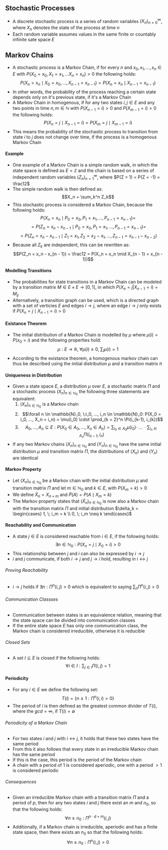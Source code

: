 ## Stochastic Processes
- A discrete stochastic process is a series of random variables $(X_n)_{n = 0}^{\infty}$, where $X_n$ denotes the state of the process at time $n$
- Each random variable assumes values in the same finite or countably infinite sate space $E$
## Markov Chains
- A stochastic process is a Markov Chain, if for every $n$ and $x_0, x_1, ..., x_n \in E$ with $P(X_0 = x_0, X_1 = x_1, ... X_n = x_n) > 0$ the following holds:
$$P(X_n = x_n \mid X_0 = x_0, ..., X_{n - 1} = x_{n - 1}) = P(X_n = x_n \mid X_{n - 1} = x_{n - 1})$$
- In other words, the probability of the process reaching a certain state depends only on it's previous state, if it's a Markov Chain
- A Markov Chain in homogenous, if for any two states $i, j \in E$ and any two points in time $n, m \in \mathbb{N}$ with $P(X_{n - 1} = i) > 0$ and $P(X_{m - 1} = i) > 0$ the following holds:
$$P(X_n = j\mid X_{n - 1} = i) = P(X_m = j \mid X_{m - 1} = i)$$
- This means the probability of the stochastic process to transition from state $i$ to $j$ does not change over time, if the process is a homogenous Markov Chain
#### Example
- One example of a Markov Chain is a simple random walk, in which the state space is defined as $E = \mathbb{Z}$ and the chain is based on a series of independent random variables $(Z_n)_{n = 1}^{\infty}$, where $P(Z = 1) = P(Z = -1) = \frac12$
- The simple random walk is then defined as:
$$X_n = \sum_k^n Z_k$$
- This stochastic process is considered a Markov Chain, because the following holds:
$$P(X_n = x_n \mid P_0 = x_0, P_1 = x_1, ..., P_{n - 1} = x_{n - 1}) = $$
$$= P(Z_n = x_n - x_{n - 1} \mid P_0 = x_0, P_1 = x_1, ..., P_{n - 1} = x_{n - 1}) =$$
$$= P(Z_n = x_n - x_{n - 1} \mid Z_1 = x_1,  Z_2 = x_2 - x_1, ..., Z_{n - 1} = x_{n - 1} - x_{n - 2})$$
- Because all $Z_k$ are independent, this can be rewritten as:
$$P(Z_n = x_n - x_{n - 1}) = \frac12 = P(X_n = x_n \mid X_{n - 1} = x_{n - 1})$$
#### Modelling Transitions
- The probabilities for state transitions in a Markov Chain can be modeled by a transition matrix $M \in E \times E \rightarrow [0, 1]$, in which $P(X_n = j | X_{n - 1} = i) = M_{ij}$
- Alternatively, a transition graph can be used, which is a directed graph with a set of verticies $E$ and edges $i \to j$, where an edge $i \to j$ only exists if $P(X_n = j \mid X_{n - 1} = i) > 0$
#### Existance Theorem
- The initial distribution of a Markov Chain is modelled by $\mu$ where $\mu(i) = P(x_0 = i)$ and the following properties hold:
$$\mu: E \rightarrow \mathbb{R}, \; \forall \mu(i) \geq 0, \; \sum_i \mu(i) = 1$$
- According to the existance theorem, a homogenous markov chain can thus be described using the initial distribution $\mu$ and a transition matrix $\pi$
#### Uniqueness in Distribution
- Given a state space $E$, a distribution $\mu$ over $E$, a stochastic matrix $\Pi$ and a stochastic process $(X_n)_{n \in \mathbb{N}_0}$ the following three statements are equivalent:
	1. $(X_n)_{n \in \mathbb{N}_0}$ is a Markov chain
	2. $$\forall n \in \mathbb{N}_0, \:i_0, ..., i_n \in \mathbb{N}_0: P(X_0 = i_0, ..., X_n = i_n) = \mu(i_0) \cdot \prod_{k = 2}^n \Pi(i_{k-1}, i_{k})$$
	3. $$A_0, ..., A_n \subseteq E: P(X_0 \in A_0, ..., X_n \in A_n) = \sum_{i_0 \in A_0} \mu(i_0) \cdot \; ... \; \cdot \sum_{i_n \in A_n} \Pi(i_{n-1}, i_n)$$
- If any two Markov chains $(X_n)_{n \in \mathbb{N}_0}$ and $(Y_n)_{n \in \mathbb{N}_0}$ have the same initial distribution $\mu$ and transition matrix $\Pi$, the distributions of $(X_n)$ and $(Y_n)$ are identical
#### Markov Property
- Let $(X_n)_{n \in \mathbb{N}_0}$ be a Markov chain with the initial distribution $\mu$ and transition matrix $\Pi$ and let $m \in \mathbb{N}_0$ and $k \in E$, with $P(X_m = k) > 0$
- We define $\tilde{X}_n = X_{n + m}$ and $\tilde{P}(A) = P(A \mid X_m = k)$
- The Markov property states that $(\tilde{X}_n)_{n \in \mathbb{N}_0}$ is now also a Markov chain with the transition matrix $\Pi$ and initial distribution $\delta_k = \begin{cases} 1, \; i_m = k \\ 0, \; i_m \neq k \end{cases}$
#### Reachability and Communication
- A state $j \in E$ is considered reachable from $i \in E$, if the following holds: 
$$\exists n \in \mathbb{N}_0: P(X_n = j \mid X_0 = i) > 0$$
- This relationship between $j$ and $i$ can also be expressed by $i \rightarrow j$
- $i$ and $j$ communicate, if both $i \rightarrow j$ and $j \rightarrow i$ hold, resulting in $i \leftrightarrow j$
###### Proving Reachability
- $i \rightarrow j$ holds if $\exists n: \Pi^n(i, j) > 0$ which is equivalent to saying $\sum_n \Pi^n(i, j) > 0$
###### Communication Classses
- Communication between states is an equivalence relation, meaning that the state space can be divided into communication classes
- If the entire state space $E$ has only one communication class, the Markov chain is considered irreducible, otherwise it is reducible
###### Closed Sets
- A set $I \subseteq E$ is closed if the following holds:
$$\forall i \in I: \sum_{j \in I} \Pi(i, j) = 1$$
#### Periodicity
- For any $i \in E$ we define the following set:
$$T(i) = \{n \geq 1: \Pi^n(i, i) > 0\}$$
- The period of $i$ is then defined as the greatest common divider of $T(i)$, where the $gcd = \infty$, if $T(i) = \emptyset$
###### Periodicity of a Markov Chain
- For two states $i$ and $j$ with $i \leftrightarrow j$, it holds that these two states have the same period
- From this it also follows that every state in an irreducible Markov chain has the same period
- If this is the case, this period is the period of the Markov chain
- A chain with a period of $1$ is considered aperiodic, one with a period $> 1$ is considered periodic
###### Consequences
- Given an irreducible Markov chain with a transition matrix $\Pi$ and a period of $p$, then for any two states $i$ and $j$ there exist an $m$ and $n_0$, so that the following holds:
$$\forall n \geq n_0: \Pi^{n \cdot d + m}(i, j)$$
- Additionally, if a Markov chain is irreducible, aperiodic and has a finite state space, then there exists an $n_0$ so that the following holds:
$$\forall n \geq n_0: \Pi^n(i, j) > 0$$